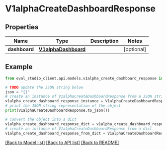 # V1alphaCreateDashboardResponse


## Properties

Name | Type | Description | Notes
------------ | ------------- | ------------- | -------------
**dashboard** | [**V1alphaDashboard**](V1alphaDashboard.md) |  | [optional] 

## Example

```python
from eval_studio_client.api.models.v1alpha_create_dashboard_response import V1alphaCreateDashboardResponse

# TODO update the JSON string below
json = "{}"
# create an instance of V1alphaCreateDashboardResponse from a JSON string
v1alpha_create_dashboard_response_instance = V1alphaCreateDashboardResponse.from_json(json)
# print the JSON string representation of the object
print(V1alphaCreateDashboardResponse.to_json())

# convert the object into a dict
v1alpha_create_dashboard_response_dict = v1alpha_create_dashboard_response_instance.to_dict()
# create an instance of V1alphaCreateDashboardResponse from a dict
v1alpha_create_dashboard_response_from_dict = V1alphaCreateDashboardResponse.from_dict(v1alpha_create_dashboard_response_dict)
```
[[Back to Model list]](../README.md#documentation-for-models) [[Back to API list]](../README.md#documentation-for-api-endpoints) [[Back to README]](../README.md)


